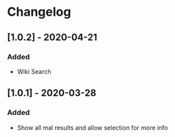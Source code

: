 # Changelog

## [1.0.2] - 2020-04-21

### Added

- Wiki Search

## [1.0.1] - 2020-03-28

### Added

- Show all mal results and allow selection for more info
